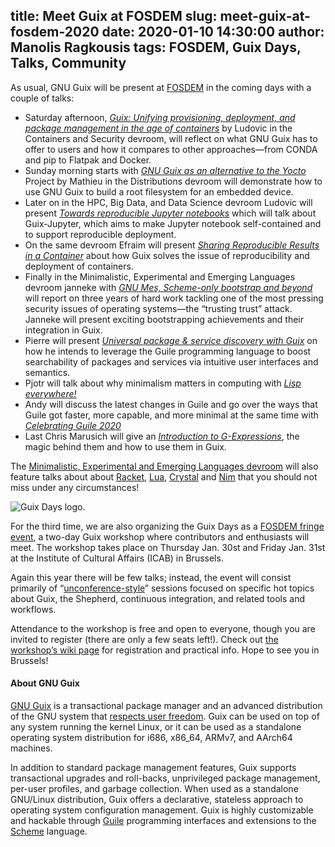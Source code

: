 title: Meet Guix at FOSDEM
slug: meet-guix-at-fosdem-2020
date: 2020-01-10 14:30:00
author: Manolis Ragkousis
tags: FOSDEM, Guix Days, Talks, Community
---

As usual, GNU Guix will be present at [FOSDEM](https://fosdem.org/2020/)
in the coming days with a couple of talks:

 - Saturday afternoon, [*Guix: Unifying provisioning, deployment, and
   package management in the age of
   containers*](https://fosdem.org/2020/schedule/event/guix/) by Ludovic
   in the Containers and Security devroom, will reflect on what GNU Guix
   has to offer to users and how it compares to other approaches—from
   CONDA and pip to Flatpak and Docker.
 - Sunday morning starts with [*GNU Guix as an alternative to the
   Yocto*](https://fosdem.org/2020/schedule/event/ggaaattyp/) Project by
   Mathieu in the Distributions devroom will demonstrate how to use GNU
   Guix to build a root filesystem for an embedded device.
 - Later on in the HPC, Big Data, and Data Science devroom Ludovic will
   present [*Towards reproducible Jupyter
   notebooks*](https://fosdem.org/2020/schedule/event/reprod_jupyter_guix/)
   which will talk about Guix-Jupyter, which aims to make Jupyter
   notebook self-contained and to support reproducible deployment.
 - On the same devroom Efraim will present [*Sharing Reproducible Results
   in a
   Container*](https://fosdem.org/2020/schedule/event/reprod_container/)
   about how Guix solves the issue of reproducibility and deployment of
   containers.
 - Finally in the Minimalistic, Experimental and Emerging Languages
   devroom janneke with [*GNU Mes, Scheme-only bootstrap and
   beyond*](https://fosdem.org/2020/schedule/event/gnumes/) will report
   on three years of hard work tackling one of the most pressing
   security issues of operating systems—the “trusting trust” attack.
   Janneke will present exciting bootstrapping achievements and their
   integration in Guix.
 - Pierre will present [*Universal package & service discovery with
   Guix*](https://fosdem.org/2020/schedule/event/gnuguixpackagemanager/)
   on how he intends to leverage the Guile programming language to boost
   searchability of packages and services via intuitive user interfaces
   and semantics.
 - Pjotr will talk about why minimalism matters in computing with [*Lisp
   everywhere!*](https://fosdem.org/2020/schedule/event/lispeverywhere/)
 - Andy will discuss the latest changes in Guile and go over the ways
   that Guile got faster, more capable, and more minimal at the same
   time with [*Celebrating Guile
   2020*](https://fosdem.org/2020/schedule/event/guile2020/)
 - Last Chris Marusich will give an [*Introduction to
   G-Expressions*](https://fosdem.org/2020/schedule/event/gexpressionsguile),
   the magic behind them and how to use them in Guix.

The [Minimalistic, Experimental and Emerging Languages
devroom](https://fosdem.org/2020/schedule/track/minimalistic_experimental_and_emerging_languages/)
will also feature talks about about [Racket](https://racket-lang.org),
[Lua](https://www.lua.org/), [Crystal](https://crystal-lang.org/) and
[Nim](https://nim-lang.org/) that you should not miss under any
circumstances!

![Guix Days
logo.](https://www.gnu.org/software/guix/static/blog/img/Guix-Days-2020.png)

For the third time, we are also organizing the Guix Days as a [FOSDEM
fringe event](https://fosdem.org/2020/fringe/), a two-day Guix workshop
where contributors and enthusiasts will meet.  The workshop takes place
on Thursday Jan. 30st and Friday Jan. 31st at the Institute of Cultural
Affairs (ICAB) in Brussels.

Again this year there will be few talks; instead, the event will
consist primarily of
“[unconference-style](https://en.wikipedia.org/wiki/Unconference)”
sessions focused on specific hot topics about Guix, the Shepherd,
continuous integration, and related tools and workflows.

Attendance to the workshop is free and open to everyone, though you are
invited to register (there are only a few seats left!).  Check out [the
workshop’s wiki
page](https://libreplanet.org/wiki/Group:Guix/FOSDEM2020) for
registration and practical info.  Hope to see you in Brussels!

#### About GNU Guix

[GNU Guix](https://www.gnu.org/software/guix) is a transactional package
manager and an advanced distribution of the GNU system that [respects
user
freedom](https://www.gnu.org/distros/free-system-distribution-guidelines.html).
Guix can be used on top of any system running the kernel Linux, or it
can be used as a standalone operating system distribution for i686,
x86_64, ARMv7, and AArch64 machines.

In addition to standard package management features, Guix supports
transactional upgrades and roll-backs, unprivileged package management,
per-user profiles, and garbage collection.  When used as a standalone
GNU/Linux distribution, Guix offers a declarative, stateless approach to
operating system configuration management.  Guix is highly customizable
and hackable through [Guile](https://www.gnu.org/software/guile)
programming interfaces and extensions to the
[Scheme](http://schemers.org) language.
